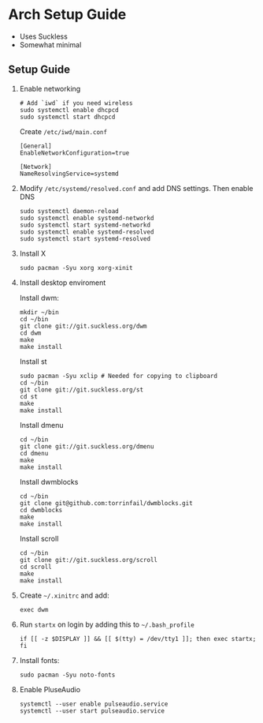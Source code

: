 # Arch Setup Guide

- Uses Suckless
- Somewhat minimal

## Setup Guide

1.  Enable networking
    ```
    # Add `iwd` if you need wireless
    sudo systemctl enable dhcpcd
    sudo systemctl start dhcpcd
    ```
    
    Create `/etc/iwd/main.conf`
    ```
    [General]
    EnableNetworkConfiguration=true

    [Network]
    NameResolvingService=systemd
    ```
2.  Modify `/etc/systemd/resolved.conf` and add DNS settings. Then enable DNS
    ```
    sudo systemctl daemon-reload
    sudo systemctl enable systemd-networkd
    sudo systemctl start systemd-networkd
    sudo systemctl enable systemd-resolved
    sudo systemctl start systemd-resolved
    ```
3.  Install X
    ```
    sudo pacman -Syu xorg xorg-xinit
    ```
4.  Install desktop enviroment

    Install dwm:
    ```
    mkdir ~/bin
    cd ~/bin
    git clone git://git.suckless.org/dwm
    cd dwm
    make
    make install
    ```
    Install st
    ```
    sudo pacman -Syu xclip # Needed for copying to clipboard
    cd ~/bin
    git clone git://git.suckless.org/st
    cd st
    make
    make install
    ```
    Install dmenu
    ```
    cd ~/bin
    git clone git://git.suckless.org/dmenu
    cd dmenu
    make
    make install
    ```
    Install dwmblocks
    ```
    cd ~/bin
    git clone git@github.com:torrinfail/dwmblocks.git
    cd dwmblocks
    make
    make install
    ```
    Install scroll
    ```
    cd ~/bin
    git clone git://git.suckless.org/scroll
    cd scroll
    make
    make install
    ```
5. Create `~/.xinitrc` and add:
    ```
    exec dwm
    ```
6. Run `startx` on login by adding this to `~/.bash_profile`
    ```
    if [[ -z $DISPLAY ]] && [[ $(tty) = /dev/tty1 ]]; then exec startx; fi
    ```
7. Install fonts:
    ```
    sudo pacman -Syu noto-fonts
    ```
8. Enable PluseAudio
    ```
    systemctl --user enable pulseaudio.service
    systemctl --user start pulseaudio.service
    ```
